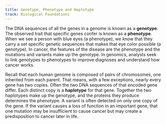 ```yaml
---
title: Genotype, Phenotype and Haplotype
track: Biological Foundations
---
```


The DNA sequences of all the genes in a genome is known as a **genotype**. The observed trait that specific genes confer is known as a **phenotype**. When we see a person with blue eyes (a phenotype), we know that they carry a set specific genetic sequences that makes that eye color possible (a genotype). In cancer, the features of the disease are the phenotype and the mutations and variants make up the genotype. In genomics, analysts seek to link genotypes to phenotypes to improve diagnoses and understand how cancer works.

Recall that each human genome is composed of pairs of chromosomes, one inherited from each parent. That means, with a few exceptions, nearly every gene has two copies. Often the two DNA sequences of that encoded gene differ. Each distinct copy is a **haplotype** for that gene. Together the two haplotypes make up the genotype, and the proteins they produce determines the phenotype. A variant is often detected on only one copy of the gene. If the variant causes a loss of function in an important gene, that one mutation may be insufficient to cause cancer but may create a predisposition to cancer later in life.
